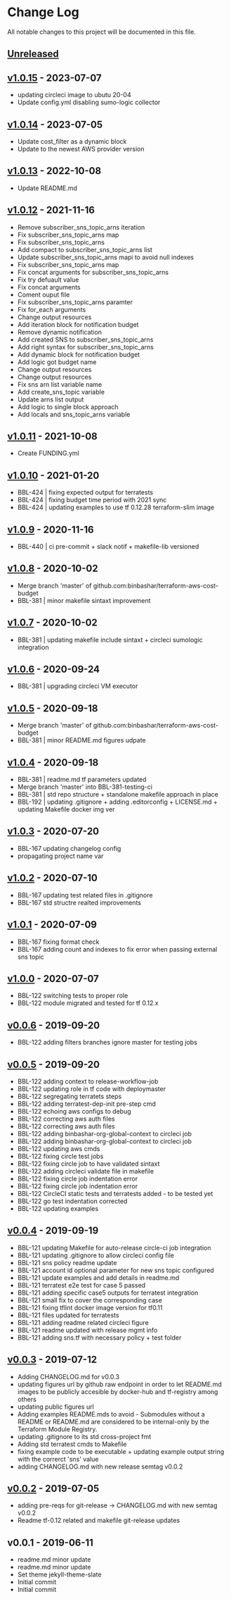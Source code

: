 # Change Log

All notable changes to this project will be documented in this file.

<a name="unreleased"></a>
## [Unreleased]



<a name="v1.0.15"></a>
## [v1.0.15] - 2023-07-07

- updating circleci image to ubutu 20-04
- Update config.yml disabling sumo-logic collector


<a name="v1.0.14"></a>
## [v1.0.14] - 2023-07-05

- Update cost_filter as a dynamic block
- Update to the newest AWS provider version


<a name="v1.0.13"></a>
## [v1.0.13] - 2022-10-08

- Update README.md


<a name="v1.0.12"></a>
## [v1.0.12] - 2021-11-16

- Remove subscriber_sns_topic_arns iteration
- Fix subscriber_sns_topic_arns map
- Fix subscriber_sns_topic_arns
- Add compact to subscriber_sns_topic_arns list
- Update  subscriber_sns_topic_arns mapi to avoid null indexes
- Fix subscriber_sns_topic_arns map
- Fix concat arguments for subscriber_sns_topic_arns
- Fix try defuault value
- Fix concat arguments
- Coment ouput file
- Fix subscriber_sns_topic_arns paramter
- Fix for_each arguments
- Change output resources
- Add iteration block for notification budget
- Remove dynamic notification
- Add created SNS to subscriber_sns_topic_arns
- Add right syntax for subscriber_sns_topic_arns
- Add dynamic block for notification budget
- Add logic got budget name
- Change output resources
- Change output resources
- Fix sns arn list variable name
- Add create_sns_topic variable
- Update arns list output
- Add logic to single block approach
- Add locals and sns_topic_arns variable


<a name="v1.0.11"></a>
## [v1.0.11] - 2021-10-08

- Create FUNDING.yml


<a name="v1.0.10"></a>
## [v1.0.10] - 2021-01-20

- BBL-424 | fixing expected output for terratests
- BBL-424 | fixing budget time period with 2021 sync
- BBL-424 | updating examples to use tf 0.12.28 terraform-slim image


<a name="v1.0.9"></a>
## [v1.0.9] - 2020-11-16

- BBL-440 | ci pre-commit + slack notif + makefile-lib versioned


<a name="v1.0.8"></a>
## [v1.0.8] - 2020-10-02

- Merge branch 'master' of github.com:binbashar/terraform-aws-cost-budget
- BBL-381 | minor makefile sintaxt improvement


<a name="v1.0.7"></a>
## [v1.0.7] - 2020-10-02

- BBL-381 | updating makefile include sintaxt + circleci sumologic integration


<a name="v1.0.6"></a>
## [v1.0.6] - 2020-09-24

- BBL-381 | upgrading circleci VM executor


<a name="v1.0.5"></a>
## [v1.0.5] - 2020-09-18

- Merge branch 'master' of github.com:binbashar/terraform-aws-cost-budget
- BBL-381 | minor README.md figures udpate


<a name="v1.0.4"></a>
## [v1.0.4] - 2020-09-18

- BBL-381 | readme.md tf parameters updated
- Merge branch 'master' into BBL-381-testing-ci
- BBL-381 | std repo structure + standalone makefile approach in place
- BBL-192 | updating .gitignore + adding .editorconfig + LICENSE.md + updating Makefile docker img ver


<a name="v1.0.3"></a>
## [v1.0.3] - 2020-07-20

- BBL-167 updating changelog config
- propagating project name var


<a name="v1.0.2"></a>
## [v1.0.2] - 2020-07-10

- BBL-167 updating test related files in .gitignore
- BBL-167 std structre realted improvements


<a name="v1.0.1"></a>
## [v1.0.1] - 2020-07-09

- BBL-167 fixing format check
- BBL-167 adding count and indexes to fix error when passing external sns topic


<a name="v1.0.0"></a>
## [v1.0.0] - 2020-07-07

- BBL-122 switching tests to proper role
- BBL-122 module migrated and tested for tf 0.12.x


<a name="v0.0.6"></a>
## [v0.0.6] - 2019-09-20

- BBL-122 adding filters branches ignore master for testing jobs


<a name="v0.0.5"></a>
## [v0.0.5] - 2019-09-20

- BBL-122 adding context to release-workflow-job
- BBL-122 updating role in tf code with deploymaster
- BBL-122 segregating terratets steps
- BBL-122 adding terratest-dep-init pre-step cmd
- BBL-122 echoing aws configs to debug
- BBL-122 correcting aws auth files
- BBL-122 correcting aws auth files
- BBL-122 adding binbashar-org-global-context to circleci job
- BBL-122 adding binbashar-org-global-context to circleci job
- BBL-122 updating aws cmds
- BBL-122 fixing circle test jobs
- BBL-122 fixing circle job to have validated sintaxt
- BBL-122 adding circleci validate file in makefile
- BBL-122 fixing circle job indentation error
- BBL-122 fixing circle job indentation error
- BBL-122 CircleCI static tests and terratests added - to be tested yet
- BBL-122 go test indentation corrected
- BBL-122 updating examples


<a name="v0.0.4"></a>
## [v0.0.4] - 2019-09-19

- BBL-121 updating Makefile for auto-release circle-ci job integration
- BBL-121 updating .gitignore to allow circleci config file
- BBL-121 sns policy readme update
- BBL-121 account id optional parameter for new sns topic configured
- BBL-121 update examples and add details in readme.md
- BBL-121 terratest e2e test for case 5 passed
- BBL-121 adding specific case5 outputs for terratest integration
- BBL-121 small fix to cover the corresponding case
- BBL-121 fixing tflint docker image version for tf0.11
- BBL-121 files updated for terratests
- BBL-121 adding readme related circleci figure
- BBL-121 readme updated with release mgmt info
- BBL-121 adding sns.tf with necessary policy + test folder


<a name="v0.0.3"></a>
## [v0.0.3] - 2019-07-12

- Adding CHANGELOG.md for v0.0.3
- updating figures url by github raw endpoint in order to let README.md images to be publicly accesible by docker-hub and tf-registry among others
- updating public figures url
- Adding examples README.mds to avoid - Submodules without a README or README.md are considered to be internal-only by the Terraform Module Registry.
- updating .gitignore to its std cross-project fmt
- Adding std terratest cmds to Makefile
- fixing example code to be executable + updating example output string with the correrct 'sns' value
- adding CHANGELOG.md with new release semtag v0.0.2


<a name="v0.0.2"></a>
## [v0.0.2] - 2019-07-05

- adding pre-reqs for git-release -> CHANGELOG.md with new semtag v0.0.2
- Readme tf-0.12 related and makefile git-release updates


<a name="v0.0.1"></a>
## v0.0.1 - 2019-06-11

- readme.md minor update
- readme.md minor update
- Set theme jekyll-theme-slate
- Initial commit
- Initial commit


[Unreleased]: https://github.com/binbashar/terraform-aws-cost-budget/compare/v1.0.15...HEAD
[v1.0.15]: https://github.com/binbashar/terraform-aws-cost-budget/compare/v1.0.14...v1.0.15
[v1.0.14]: https://github.com/binbashar/terraform-aws-cost-budget/compare/v1.0.13...v1.0.14
[v1.0.13]: https://github.com/binbashar/terraform-aws-cost-budget/compare/v1.0.12...v1.0.13
[v1.0.12]: https://github.com/binbashar/terraform-aws-cost-budget/compare/v1.0.11...v1.0.12
[v1.0.11]: https://github.com/binbashar/terraform-aws-cost-budget/compare/v1.0.10...v1.0.11
[v1.0.10]: https://github.com/binbashar/terraform-aws-cost-budget/compare/v1.0.9...v1.0.10
[v1.0.9]: https://github.com/binbashar/terraform-aws-cost-budget/compare/v1.0.8...v1.0.9
[v1.0.8]: https://github.com/binbashar/terraform-aws-cost-budget/compare/v1.0.7...v1.0.8
[v1.0.7]: https://github.com/binbashar/terraform-aws-cost-budget/compare/v1.0.6...v1.0.7
[v1.0.6]: https://github.com/binbashar/terraform-aws-cost-budget/compare/v1.0.5...v1.0.6
[v1.0.5]: https://github.com/binbashar/terraform-aws-cost-budget/compare/v1.0.4...v1.0.5
[v1.0.4]: https://github.com/binbashar/terraform-aws-cost-budget/compare/v1.0.3...v1.0.4
[v1.0.3]: https://github.com/binbashar/terraform-aws-cost-budget/compare/v1.0.2...v1.0.3
[v1.0.2]: https://github.com/binbashar/terraform-aws-cost-budget/compare/v1.0.1...v1.0.2
[v1.0.1]: https://github.com/binbashar/terraform-aws-cost-budget/compare/v1.0.0...v1.0.1
[v1.0.0]: https://github.com/binbashar/terraform-aws-cost-budget/compare/v0.0.6...v1.0.0
[v0.0.6]: https://github.com/binbashar/terraform-aws-cost-budget/compare/v0.0.5...v0.0.6
[v0.0.5]: https://github.com/binbashar/terraform-aws-cost-budget/compare/v0.0.4...v0.0.5
[v0.0.4]: https://github.com/binbashar/terraform-aws-cost-budget/compare/v0.0.3...v0.0.4
[v0.0.3]: https://github.com/binbashar/terraform-aws-cost-budget/compare/v0.0.2...v0.0.3
[v0.0.2]: https://github.com/binbashar/terraform-aws-cost-budget/compare/v0.0.1...v0.0.2
